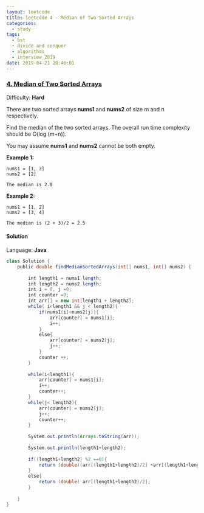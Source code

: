 ```yaml
---
layout: leetcode
title: leetcode 4 - Median of Two Sorted Arrays
categories:
  - study
tags:
  - bst
  - divide and conquer
  - algorithms
  - interview_2019
date: 2019-04-21 20:46:01
---
```


### [4\. Median of Two Sorted Arrays](https://leetcode.com/problems/median-of-two-sorted-arrays/)

Difficulty: **Hard**


There are two sorted arrays **nums1** and **nums2** of size m and n respectively.

Find the median of the two sorted arrays. The overall run time complexity should be O(log (m+n)).

You may assume **nums1** and **nums2** cannot be both empty.

**Example 1:**

```
nums1 = [1, 3]
nums2 = [2]

The median is 2.0
```

**Example 2:**

```
nums1 = [1, 2]
nums2 = [3, 4]

The median is (2 + 3)/2 = 2.5
```


#### Solution

Language: **Java**

```java
class Solution {
    public double findMedianSortedArrays(int[] nums1, int[] nums2) {
        
        int length1 = nums1.length;
        int length2 = nums2.length;
        int i = 0, j =0;
        int counter =0;
        int arr[] = new int[length1 + length2];
        while( i<length1 && j < length2){
            if(nums1[i]<nums2[j]){
                arr[counter] = nums1[i];
                i++;
            }
            else{
                arr[counter] = nums2[j];
                j++;
            }
            counter ++;
        }
​
        while(i<length1){
            arr[counter] = nums1[i];
            i++;
            counter++;
        }
        while(j< length2){
            arr[counter] = nums2[j];
            j++;
            counter++;
        }
​
        System.out.println(Arrays.toString(arr));
​
        System.out.println(length1+length2);
​
        if((length1+length2) %2 ==0){
            return (double)(arr[(length1+length2)/2] +arr[(length1+length2)/2-1])/2;
        }
        else{
            return (double) arr[(length1+length2)/2];
        }
​
    }
}
```